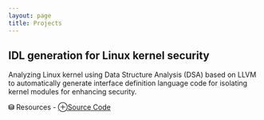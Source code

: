```yaml
---
layout: page
title: Projects
---
```


## IDL generation for Linux kernel security
														
Analyzing Linux kernel using Data Structure Analysis (DSA) based on LLVM to automatically generate interface definition language code for isolating kernel modules for enhancing security.

**⛁** Resources - [⊕Source Code](https://github.com/AftabHussain/DataStructureAnalysis/tree/dsa_llvm3.8) 

